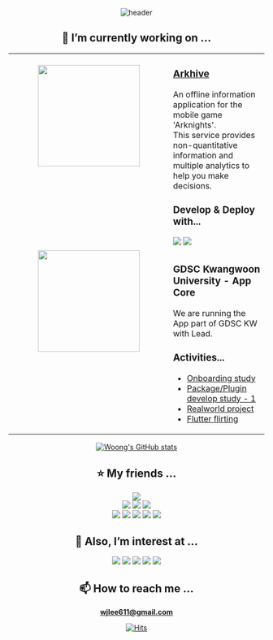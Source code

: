 <div align="center">


![header](https://capsule-render.vercel.app/api?type=venom&color=0:ff2fa9,100:f72078&fontColor=ffffff&stroke=000000&strokeWidth=2&height=200&section=header&text=Hello\,%20Woong\'s%20here%20👋&desc=@wjlee611&fontSize=40&fontAlignY=40&descAlign=50&descAlignY=60)

## 🔭 I’m currently working on ...

<table>
  <tr>
    <td valign="top" width="300px" align="center">
      <br />
      <img src="https://play-lh.googleusercontent.com/wcKSwZ5boGU63dJIyuWHT4xyUCEXX6POIMTFNOB_ellxt5pLx5rARX6Lpk-nYiKn5E8" 
      width="200px" 
      height="200px">
    </td>
    <td valign="top">
      <h3>
        <a href="https://play.google.com/store/apps/details?id=com.gmail.wjlee611.arkhive">
          Arkhive
        </a>
      </h3>
      <span>
        An offline information application for the mobile game 'Arknights'.
      </span>
      <br />
      <span>
        This service provides non-quantitative information and multiple analytics to help you make decisions.
      </span>
      <br />
      <h3>Develop & Deploy with...</h3>
      <img src="https://img.shields.io/badge/Flutter-02569B?style=for-the-badge&logo=Flutter&logoColor=white">
      <img src="https://img.shields.io/badge/GCP-4285F4?style=for-the-badge&logo=Google-Cloud&logoColor=white">
    </td>
  </tr>
  
  <tr>
    <td valign="top" width="300px" align="center">
      <img src="https://developers.google.com/static/profile/badges/community/gdsc/2023/core-member/badge.svg" 
      width="200px" 
      height="200px">
    </td>
    <td valign="top">
      <h3>
        GDSC Kwangwoon University - App Core
      </h3>
      <span>
        We are running the App part of GDSC KW with Lead.
      </span>
      <br />
      <h3>Activities...</h3>
      <ul>
        <li>
          <a href="https://gdsc-kwangwoon.notion.site/7f9a5955fe4849f4b3baa98bad337c41?pvs=4">
            Onboarding study
          </a>
        </li>
        <li>
          <a href="https://gdsc-kwangwoon.notion.site/1-7e990afdb24741a198a28f3a1419accf?pvs=4">
            Package/Plugin develop study - 1
          </a>
        </li>
        <li>
          <a href="https://github.com/orgs/Bermuda-Rectangle/repositories">
            Realworld project
          </a>
        </li>
        <li>
          <a href="https://github.com/gdsc-kwangwoon/flutter_flirting">
            Flutter flirting
          </a>
        </li>
      </ul>
    </td>
  </tr>
</table>

[![Woong's GitHub stats](https://github-readme-stats.vercel.app/api?username=wjlee611)](https://github.com/anuraghazra/github-readme-stats)

## ⭐️ My friends ...

<div align="center">
  <img src="https://github-readme-stats.vercel.app/api/top-langs/?username=wjlee611&layout=compact">
  
  <div>  
    <img src="https://img.shields.io/badge/Flutter-02569B?style=for-the-badge&logo=Flutter&logoColor=white">
    <img src="https://img.shields.io/badge/State-BLoC-02569B?style=for-the-badge&logo=Flutter&logoColor=white">
    <img src="https://img.shields.io/badge/Http-Dio-02569B?style=for-the-badge&logo=Flutter&logoColor=white">
  </div>
  <div>  
    <img src="https://img.shields.io/badge/Firebase-FFCA28?style=for-the-badge&logo=Firebase&logoColor=white">
    <img src="https://img.shields.io/badge/GCP-4285F4?style=for-the-badge&logo=Google-Cloud&logoColor=white">
    <img src="https://img.shields.io/badge/Restful-ff2fa9?style=for-the-badge&logoColor=white">
    <span> </span>
    <img src="https://img.shields.io/badge/todo-Jetpack%20Compose-4285F4?style=for-the-badge&logo=Jetpack-Compose&logoColor=white">
    <img src="https://img.shields.io/badge/todo-Kotlin-7F52FF?style=for-the-badge&logo=Kotlin&logoColor=white">
  </div>
</div>

## 🌱 Also, I’m interest at ...

![](https://img.shields.io/badge/React-61DAFB?style=for-the-badge&logo=React&logoColor=white)
![](https://img.shields.io/badge/Next-000000?style=for-the-badge&logo=Next.js&logoColor=white)
![](https://img.shields.io/badge/Recoil-3578E5?style=for-the-badge&logo=Recoil&logoColor=white)
![](https://img.shields.io/badge/Tailwind%20CSS-06B6D4?style=for-the-badge&logo=Tailwind-CSS&logoColor=white)
![](https://img.shields.io/badge/Framer-0055FF?style=for-the-badge&logo=Framer&logoColor=white)

## 📫 How to reach me ...

**wjlee611@gmail.com**

[![Hits](https://hits.seeyoufarm.com/api/count/incr/badge.svg?url=https%3A%2F%2Fgithub.com%2Fwjlee611&count_bg=%2379C83D&title_bg=%23555555&icon=github.svg&icon_color=%23E7E7E7&title=Visitors&edge_flat=true)](https://hits.seeyoufarm.com)


</div>

